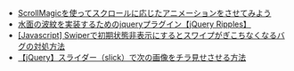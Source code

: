 - [ScrollMagicを使ってスクロールに応じたアニメーションをさせてみよう](https://liginc.co.jp/web/js/other-js/131658)
- [水面の波紋を実装するためのjqueryプラグイン【jQuery Ripples】](https://arutega.jp/jquery-ripples/)
- [[Javascript] Swiperで初期状態非表示にするとスワイプがぎこちなくなるバグの対処方法](https://qiita.com/jshimazu/items/21008eb26020bd0a24ff)
- [【jQuery】スライダー（slick）で次の画像をチラ見せさせる方法](https://kata-tip.com/jquery-slick-01/)
